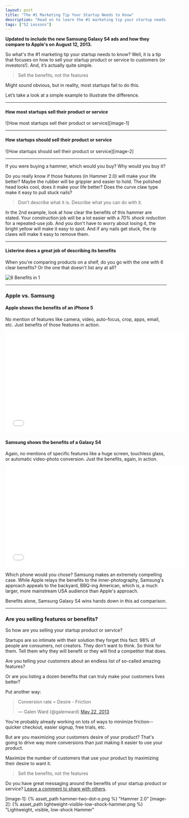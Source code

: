 ```yaml
---
layout: post
title: "The #1 Marketing Tip Your Startup Needs to Know"
description: "Read on to learn the #1 marketing tip your startup needs to know."
tags: ["52 Lessons"]
---
```


<strong>Updated to include the new Samsung Galaxy S4 ads and how they compare to Apple's on August 12, 2013.</strong>

So what's the #1 marketing tip your startup needs to know? Well, it is a tip that focuses on how to sell your startup product or service to customers (or investors!). And, it’s actually quite simple.

> Sell the benefits, not the features

Might sound obvious, but in reality, most startups fail to do this.

Let’s take a look at a simple example to illustrate the difference.

<hr>

#### How most startups sell their product or service

![How most startups sell their product or service][image-1]

<hr>

#### How startups **should** sell their product or service

![How startups should sell their product or service][image-2]

<hr>

If you were buying a hammer, which would you buy? Why would you buy it?

Do you really know if those features (in Hammer 2.0) will make your life better? Maybe the rubber will be grippier and easier to hold. The polished head looks cool, does it make your life better? Does the curve claw type make it easy to pull stuck nails?

> Don’t describe what it is. Describe what you can do with it.

In the 2nd example, look at how clear the benefits of this hammer are stated. Your construction job will be a lot easier with a *70% shock reduction* for a repeated-use job. And you don't have to worry about losing it, the bright yellow will make it easy to spot. And if any nails get stuck, the rip claws will make it easy to remove them.

<hr>

#### Listerine does a great job of describing its benefits

When you're comparing products on a shelf, do you go with the one with 6 clear benefits? Or the one that doesn't list any at all?

<img class="img-polaroid" src="{% asset_path listerine-total-care-zero.png %} " title="Listerine Total Care Zero" alt="6 Benefits in 1">

<hr>

### Apple vs. Samsung

#### Apple shows the benefits of an iPhone 5

No mention of features like camera, video, auto-focus, crop, apps, email, etc. Just benefits of those features in action.

<iframe width="560" height="315" src="//www.youtube.com/embed/jZGzXEExZcc?rel=0" frameborder="0" allowfullscreen></iframe>

#### Samsung shows the benefits of a Galaxy S4

Again, no mentions of specific features like a huge screen, touchless glass, or automatic video-photo conversion. Just the benefits, again, in action.

<iframe width="560" height="315" src="//www.youtube.com/embed/Q2TtdM4iI5k" frameborder="0" allowfullscreen></iframe>

Which phone would you chose? Samsung makes an extremely compelling case. While Apple relays the benefits to the inner-photography, Samsung's approach appeals to the backyard, BBQ-ing American, which is, a much larger, more mainstream USA audience than Apple's approach.

Benefits alone, Samsung Galaxy S4 wins hands down in this ad comparison.

<hr>

### Are you selling features or benefits?

So how are you selling your startup product or service?

Startups are so intimate with their solution they forget this fact: 98% of people are consumers, not creators. They don’t want to think. So think for them. Tell them why they will benefit or they will find a competitor that does.

Are you telling your customers about an endless list of so-called amazing features?

Or are you listing a dozen benefits that can truly make your customers lives better?

Put another way:

<blockquote class="twitter-tweet"><p>Conversion rate = Desire - Friction</p>&mdash; Galen Ward (@galenward) <a href="https://twitter.com/galenward/statuses/337324506412642304">May 22, 2013</a></blockquote><script async src="//platform.twitter.com/widgets.js" charset="utf-8"></script>

You're probably already working on lots of ways to minimize friction--quicker checkout, easier signup, free trials, etc.

But are you maximizing your customers desire of your product? That's going to drive way more conversions than just making it easier to use your product.

Maximize the number of customers that use your product by maximizing their desire to want it.

> Sell the benefits, not the features

Do you have great messaging around the benefits of your startup product or service? <a href="http://tedserbinski.com/the-number-1-marketing-tip-your-startup-needs-to-know/#comments">Leave a comment to share with others</a>.

[image-1]: {% asset_path hammer-two-dot-o.png %} "Hammer 2.0"
[image-2]: {% asset_path lightweight-visible-low-shock-hammer.png %} "Lightweight, visible, low-shock Hammer"